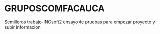 # GRUPOSCOMFACAUCA
Semilleros trabajo-INGsoft2
ensayo de pruebas para empezar proyecto y subir informacion
